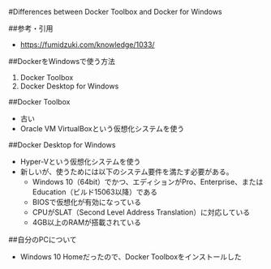 #Differences between Docker Toolbox and Docker for Windows

##参考・引用
  - https://fumidzuki.com/knowledge/1033/
  
##DockerをWindowsで使う方法
1. Docker Toolbox
2. Docker Desktop for Windows

##Docker Toolbox
  - 古い
  - Oracle VM VirtualBoxという仮想化システムを使う

##Docker Desktop for Windows
  - Hyper-Vという仮想化システムを使う
  - 新しいが、使うためには以下のシステム要件を満たす必要がある。
    - Windows 10（64bit）でかつ、エディションがPro、Enterprise、またはEducation（ビルド15063以降）である
    - BIOSで仮想化が有効になっている
    - CPUがSLAT（Second Level Address Translation）に対応している
    - 4GB以上のRAMが搭載されている

##自分のPCについて
- Windows 10 Homeだったので、Docker Toolboxをインストールした
